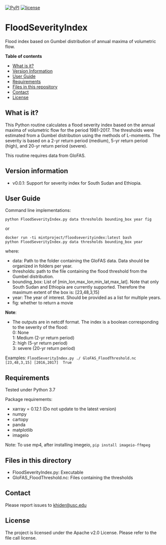 [![PyPI](https://img.shields.io/badge/python-3.7-yellow.svg)]()
[![license](https://img.shields.io/github/license/mintproject/FloodSeverityIndex.svg)]()


# FloodSeverityIndex
Flood index based on Gumbel distribution of annual maxima of volumetric flow.

**Table of contents**
* [What is it?](#what)
* [Version Information](#version)
* [User Guide](#quickstart)
* [Requirements](#req)
* [Files in this repository](#files)
* [Contact](#contact)
* [License](#license)

## <a name = "what">What is it?</a>

This Python routine calculates a flood severity index  based on the annual maxima of volumetric flow for the period 1981-2017. The thresholds were estimated from a Gumbel distribution using the methods of L-moments. The severity is based on a 2-yr return period (medium), 5-yr return period (high), and 20-yr return period (severe).

This routine requires data from GloFAS.

## <a name = "version">Version information</a>
* v0.0.1: Support for severity index for South Sudan and Ethiopia.

## <a name = "quickstart">User Guide</a>

Command line implementations:

`python FloodSeverityIndex.py data thresholds bounding_box year fig`

or

```
docker run -ti mintproject/floodseverityindex:latest bash
python FloodSeverityIndex.py data thresholds bounding_box year
```

where:
* data: Path to the folder containing the GloFAS data. Data should be organized in folders per year.
* thresholds: path to the file containing the  flood threshold  from the Gumbel distribution.
* bounding_box: List of [min_lon,max_lon,min_lat,max_lat]. Note that only South Sudan and Ethiopia are currently supported. Therefore the maximum extent of the box is: [23,48,3,15]
* year: The year of interest. Should be provided as a list for multiple years.
* fig: whether to return a  movie

**Note**:
- The outputs are in netcdf format. The  index is a boolean corresponding  to the severity of the flood:  
0: None   
1: Medium (2-yr return period)  
2: high (5-yr return period)  
3: severe (20-yr return period)  

Examples:
`FloodSeverityIndex.py ./ GloFAS_FloodThreshold.nc [23,48,3,15] [2016,2017]  True`

## <a name = "req">Requirements</a>
Tested under Python 3.7

Package requirements:
* xarray = 0.12.1 (Do not update to the latest version)
* numpy
* cartopy
* panda
* matplotlib
* imageio

Note: To use mp4, after installing imegeio, `pip install imageio-ffmpeg`

## <a name = "files">Files in this directory</a>

* FloodSeverityIndex.py: Executable
* GloFAS_FloodThreshold.nc: Files containing the thresholds

## <a name = "contact">Contact</a>

Please report issues to <khider@usc.edu>

## <a name ="license"> License </a>

The project is licensed under the Apache v2.0 License. Please refer to the file call license.
